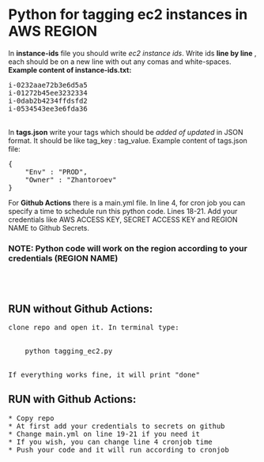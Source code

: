 # Python for tagging ec2 instances in AWS REGION


In **instance-ids** file you should write _ec2 instance ids_. Write ids **line by line** , each should be on a new line with out any comas and white-spaces.
**Example content of instance-ids.txt:**
<pre>i-0232aae72b3e6d5a5
i-01272b45ee3232334
i-0dab2b4234ffdsfd2
i-0534543ee3e6fda36
</pre>
\
In **tags.json** write your tags which should be _added of updated_ in JSON format. It should be like tag_key : tag_value.
Example content of tags.json file:
<pre>{
    "Env" : "PROD",
    "Owner" : "Zhantoroev"
}
</pre>

For **Github Actions** there is a main.yml file. In line 4, for cron job you can specify a time to schedule run this python code. 
Lines 18-21. Add your credentials like AWS ACCESS KEY, SECRET ACCESS KEY and REGION NAME to Github Secrets.
<br/>

### **NOTE:** Python code will work on the region according to your credentials (REGION NAME)

<br/><br/>
## RUN **without** Github Actions: 
<pre>
clone repo and open it. In terminal type:
    <div  class="bg-yellow mb-2">
    python tagging_ec2.py
    </div>
If everything works fine, it will print "done"
</pre>

## RUN **with** Github Actions:
<pre>
* Copy repo 
* At first add your credentials to secrets on github
* Change main.yml on line 19-21 if you need it
* If you wish, you can change line 4 cronjob time
* Push your code and it will run according to cronjob 
</pre>

